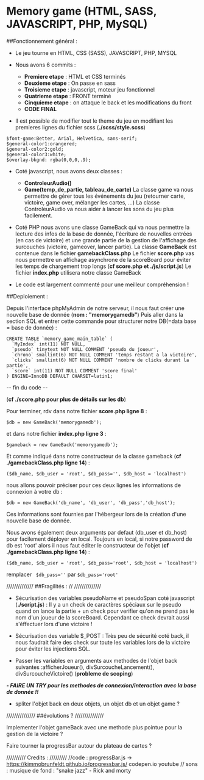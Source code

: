 # Memory game (HTML, SASS, JAVASCRIPT, PHP, MySQL)

##Fonctionnement général :

+ Le jeu tourne en HTML, CSS (SASS), JAVASCRIPT, PHP, MYSQL

+ Nous avons 6 commits : 
	- **Premiere etape** : HTML et CSS terminés
	- **Deuxieme etape** : On passe en sass
	- **Troisieme etape** : javascript, moteur jeu fonctionnel
	- **Quatrieme etape** : FRONT terminé
	- **Cinquieme etape** : on attaque le back et les modifications du front
	- **CODE FINAL**

+ Il est possible de modifier tout le theme du jeu en modifiant les premieres lignes du fichier scss (**./scss/style.scss**)

```
$font-game:Better, Arial, Helvetica, sans-serif;
$general-color1:orangered; 
$general-color2:gold; 
$general-color3:white;
$overlay-bkgnd: rgba(0,0,0,.9); 
```

+ Coté javascript, nous avons deux classes : 
	- **ControleurAudio()**
	- **Game(temp_de_partie, tableau_de_carte)**
La classe game va nous permettre de gérer tous les événements du jeu (retourner carte, victoire, game over, mélanger les cartes, ...)
La classe ControleurAudio va nous aider à lancer les sons du jeu plus facilement.

+ Coté PHP nous avons une classe GameBack qui va nous permettre la lecture des infos de la base de donnée, 
l'écriture de nouvelles entrées (en cas de victoire) et une grande partie de la gestion de l'affichage des surcouches (victoire, gameover, lancer partie).
La classe **GameBack** est contenue dans le fichier **gamebackClass.php**
Le fichier **score.php** vas nous permettre un affichage asynchrone de la scoreBoard pour éviter les temps de chargement trop longs (**cf score.php et ./js/script.js**)
Le fichier **index.php** utilisera notre classe GameBack

+ Le code est largement commenté pour une meilleur compréhension !



##Deploiement : 


Depuis l'interface phpMyAdmin de notre serveur, il nous faut créer une nouvelle base de donnée (**nom : "memorygamedb"**)
Puis aller dans la section SQL et entrer cette commande pour structurer notre DB(=data base = base de donnée) : 


```
CREATE TABLE `memory_game_main_table` (
  `MyIndex` int(11) NOT NULL,
  `pseudo` tinytext NOT NULL COMMENT 'pseudo du joueur',
  `chrono` smallint(6) NOT NULL COMMENT 'temps restant a la victoire',
  `clicks` smallint(6) NOT NULL COMMENT 'nombre de clicks durant la partie',
  `score` int(11) NOT NULL COMMENT 'score final'
) ENGINE=InnoDB DEFAULT CHARSET=latin1;
```

-- fin du code --

(**cf ./score.php pour plus de détails sur les db**) 

Pour terminer, rdv dans notre fichier **score.php ligne 8** :
```
$db = new GameBack('memorygamedb'); 
```
et dans notre fichier **index.php ligne 3** :
```
$gameback = new GameBack('memorygamedb');
```

Et comme indiqué dans notre constructeur de la classe gameback (**cf ./gamebackClass.php ligne 14**) :
```
($db_name, $db_user = 'root', $db_pass='', $db_host = 'localhost') 
```
nous allons pouvoir préciser pour ces deux lignes les informations de connexion à votre db :
```
$db = new GameBack('db_name', 'db_user', 'db_pass','db_host');
```
Ces informations sont fournies par l'hébergeur lors de la création d'une nouvelle base de donnée.

Nous avons également deux arguments par defaut (db_user et db_host) pour facilement déployer en local.
Toujours en local, si notre password de db est 'root' alors il nous faut éditer le constructeur de l'objet (**cf ./gamebackClass.php ligne 14**) :
```
($db_name, $db_user = 'root', $db_pass='root', $db_host = 'localhost') 
```
remplacer ``` $db_pass=''``` par  ```$db_pass='root'```




//////////////
##Fragilités :						     						                                //
//////////////
+ Sécurisation des variables pseudoName et pseudoSpan coté javascript (**./script.js**) :
Il y a un check de caractères spéciaux sur le pseudo quand on lance la partie + 
un check pour verifier qu'on ne prend pas le nom d'un joueur de la scoreBoard.
Cependant ce check devrait aussi s'éffectuer lors d'une victoire !

+ Sécurisation des variable $_POST :
Très peu de sécurité coté back, il nous faudrait faire des check sur toute les variables 
lors de la victoire pour éviter les injections SQL.

- Passer les variables en arguments aux methodes de l'objet back suivantes :afficherJoueur(), divSurcoucheLancement(), divSurcoucheVictoire() (**probleme de scoping**)

***- FAIRE UN TRY pour les methodes de connexion/interaction avec la base de donnée !!***

- spliter l'objet back en deux objets, un objet db et un objet game ?



///////////////
##évolutions ?
///////////////


Implementer l'objet gameBack avec une methode plus pointue pour la gestion de la victoire ?


Faire tourner la progressBar autour du plateau de cartes ?

//////////
Credits :
/////////
//code : 
progressBar.js -> https://kimmobrunfeldt.github.io/progressbar.js/
codepen.io
youtube
// sons :
musique de fond : "snake jazz" - Rick and morty













